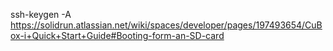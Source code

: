 ssh-keygen -A
https://solidrun.atlassian.net/wiki/spaces/developer/pages/197493654/CuBox-i+Quick+Start+Guide#Booting-form-an-SD-card
